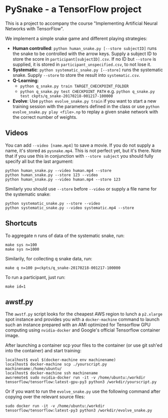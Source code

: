 # PySnake - a TensorFlow project

This is a project to accompany the course "Implementing Artificial Neural Networks with TensorFlow".

We implement a simple snake game and different playing strategies:

- **Human controlled**: `python human_snake.py [--store subjectID]` runs the snake to be controlled with the arrow keys. Supply a subject ID to store the score in `participant[subjectID].csv`. If no ID but `--store` is supplied, it is stored in `participant_unspecified.csv`, to not lose it.
- **Systematic**: `python systematic_snake.py [--store]` runs the systematic snake. Supply `--store` to store the result into `systematic.csv`.
- **Q-Learning**:
  - `python q_snake.py train TARGET_CHECKPOINT_FOLDER`
  - `python q_snake.py test CHECKPOINT_PATH` e.g. `python q_snake.py test ckpts/q_snake-20170218-001217-100000`
- **Evolve**: Use `python evolve_snake.py train` if you want to start a new training session with the parameters defined in the class or use `python evolve_snake.py play <file>.np` to replay a given snake network with the correct number of weights.


## Videos
You can add `--video [name.mp4]` to save a movie. If you do not supply a name, it's stored as `pysnake.mp4`. This is not perfect yet, but it's there. Note that if you use this in conjunction with `--store subject` you should fully specify all but the last argument:

    python human_snake.py --video human.mp4 --store
    python human_snake.py --store 123 --video
    python human_snake.py --video human.mp4 --store 123

Similarly you should use `--store` before `--video` or supply a file name for the systematic snake:

    python systematic_snake.py --store --video
    python systematic_snake.py --video systematic.mp4 --store


## Shortcuts
To aggregate n runs of data of the systematic snake, run:

    make sys n=100
    make sys n=1000

Similarily, for collecting q snake data, run:

    make q n=100 p=ckpts/q_snake-20170218-001217-100000

To run a participant, just run:

    make id=1


## awstf.py
The `awstf.py` script looks for the cheapest AWS region to lunch a `p2.xlarge` spot instance and provides you with a `docker-machine` command to launch such an instance prepared with an AMI optimized for Tensorflow GPU computing using `nvidia-docker` and Google's official Tensorflow container image.

After launching a container scp your files to the container (or use git ssh'ed into the container) and start training:

```
localhost$ eval $(docker-machine env machinename)
localhost$ docker-machine scp ./yourscript.py machinename:/home/ubuntu/
localhost$ docker-machine ssh machinename
awsremote$ sudo nvidia-docker run -it -v /home/ubuntu:/workdir tensorflow/tensorflow:latest-gpu-py3 python3 /workdir/yourscript.py
```
Or if you want to run the `evolve_snake.py` use the following command after copying over the relevant source files:
```
sudo docker run -it -v /home/ubuntu:/workdir tensorflow/tensorflow:latest-py3 python3 /workdir/evolve_snake.py
```
